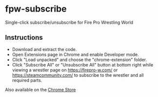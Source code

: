 # fpw-subscribe
Single-click subscribe/unsubscribe for Fire Pro Wrestling World

## Instructions

- Download and extract the code.
- Open Extensions page in Chrome and enable Developer mode.
- Click "Load unpacked" and choose the "chrome-extension" folder.
- Click "Subscribe All" or "Unsubscribe All" button at bottom right while viewing a wrestler page on https://firepro-w.com/ or https://steamcommunity.com/ to subscribe to the wrestler and all required parts.

Also available on the [Chrome Store](https://chrome.google.com/webstore/detail/fpw-subscriber/dfmeifpfilggjmmgppkjmaiakhnpbhpc)
